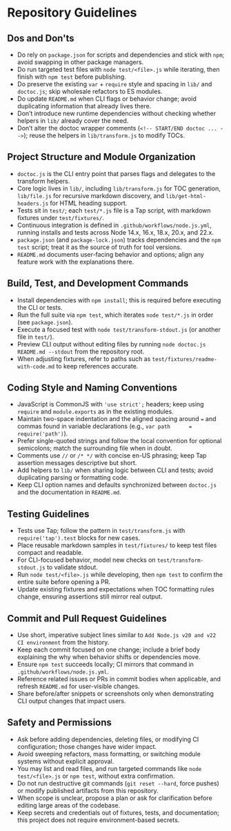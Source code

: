# Repository Guidelines

## Dos and Don'ts

- Do rely on `package.json` for scripts and dependencies and stick with `npm`; avoid swapping in other package managers.
- Do run targeted test files with `node test/<file>.js` while iterating, then finish with `npm test` before publishing.
- Do preserve the existing `var` + `require` style and spacing in `lib/` and `doctoc.js`; skip wholesale refactors to ES modules.
- Do update `README.md` when CLI flags or behavior change; avoid duplicating information that already lives there.
- Don’t introduce new runtime dependencies without checking whether helpers in `lib/` already cover the need.
- Don’t alter the doctoc wrapper comments (`<!-- START/END doctoc ... -->`); reuse the helpers in `lib/transform.js` to modify TOCs.

## Project Structure and Module Organization

- `doctoc.js` is the CLI entry point that parses flags and delegates to the transform helpers.
- Core logic lives in `lib/`, including `lib/transform.js` for TOC generation, `lib/file.js` for recursive markdown discovery, and `lib/get-html-headers.js` for HTML heading support.
- Tests sit in `test/`; each `test/*.js` file is a Tap script, with markdown fixtures under `test/fixtures/`.
- Continuous integration is defined in `.github/workflows/node.js.yml`, running installs and tests across Node 14.x, 16.x, 18.x, 20.x, and 22.x.
- `package.json` (and `package-lock.json`) tracks dependencies and the `npm test` script; treat it as the source of truth for tool versions.
- `README.md` documents user-facing behavior and options; align any feature work with the explanations there.

## Build, Test, and Development Commands

- Install dependencies with `npm install`; this is required before executing the CLI or tests.
- Run the full suite via `npm test`, which iterates `node test/*.js` in order (see `package.json`).
- Execute a focused test with `node test/transform-stdout.js` (or another file in `test/`).
- Preview CLI output without editing files by running `node doctoc.js README.md --stdout` from the repository root.
- When adjusting fixtures, refer to paths such as `test/fixtures/readme-with-code.md` to keep references accurate.

## Coding Style and Naming Conventions

- JavaScript is CommonJS with `'use strict';` headers; keep using `require` and `module.exports` as in the existing modules.
- Maintain two-space indentation and the aligned spacing around `=` and commas found in variable declarations (e.g., `var path      = require('path')`).
- Prefer single-quoted strings and follow the local convention for optional semicolons; match the surrounding file when in doubt.
- Comments use `//` or `/* */` with concise en-US phrasing; keep Tap assertion messages descriptive but short.
- Add helpers to `lib/` when sharing logic between CLI and tests; avoid duplicating parsing or formatting code.
- Keep CLI option names and defaults synchronized between `doctoc.js` and the documentation in `README.md`.

## Testing Guidelines

- Tests use Tap; follow the pattern in `test/transform.js` with `require('tap').test` blocks for new cases.
- Place reusable markdown samples in `test/fixtures/` to keep test files compact and readable.
- For CLI-focused behavior, model new checks on `test/transform-stdout.js` to validate stdout.
- Run `node test/<file>.js` while developing, then `npm test` to confirm the entire suite before opening a PR.
- Update existing fixtures and expectations when TOC formatting rules change, ensuring assertions still mirror real output.

## Commit and Pull Request Guidelines

- Use short, imperative subject lines similar to `Add Node.js v20 and v22 CI environment` from the history.
- Keep each commit focused on one change; include a brief body explaining the why when behavior shifts or dependencies move.
- Ensure `npm test` succeeds locally; CI mirrors that command in `.github/workflows/node.js.yml`.
- Reference related issues or PRs in commit bodies when applicable, and refresh `README.md` for user-visible changes.
- Share before/after snippets or screenshots only when demonstrating CLI output changes that impact users.

## Safety and Permissions

- Ask before adding dependencies, deleting files, or modifying CI configuration; those changes have wider impact.
- Avoid sweeping refactors, mass formatting, or switching module systems without explicit approval.
- You may list and read files, and run targeted commands like `node test/<file>.js` or `npm test`, without extra confirmation.
- Do not run destructive git commands (`git reset --hard`, force pushes) or modify published artifacts from this repository.
- When scope is unclear, propose a plan or ask for clarification before editing large areas of the codebase.
- Keep secrets and credentials out of fixtures, tests, and documentation; this project does not require environment-based secrets.

